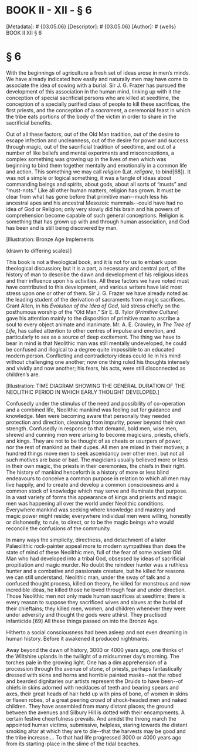 # BOOK II - XII - § 6
[Metadata]: # {03.05.06}
[Descriptor]: # {03.05.06}
[Author]: # {wells}
BOOK II
XII
§ 6
# § 6
With the beginnings of agriculture a fresh set of ideas arose in men’s minds.
We have already indicated how easily and naturally men may have come to
associate the idea of sowing with a burial. Sir J. G. Frazer has pursued the
development of this association in the human mind, linking up with it the
conception of special sacrificial persons who are killed at seedtime, the
conception of a specially purified class of people to kill these sacrifices,
the first priests, and the conception of a _sacrament_, a ceremonial feast in
which the tribe eats portions of the body of the victim in order to share in
the sacrificial benefits.

Out of all these factors, out of the Old Man tradition, out of the desire to
escape infection and uncleanness, out of the desire for power and success
through magic, out of the sacrificial tradition of seedtime, and out of a
number of like beliefs and mental experiments and misconceptions, a complex
something was growing up in the lives of men which was beginning to bind them
together mentally and emotionally in a common life and action. This something
we may call _religion_ (Lat. _religare_, to bind[68]). It was not a simple or
logical something, it was a tangle of ideas about commanding beings and
spirits, about gods, about all sorts of “musts” and “must-nots.” Like all other
human matters, religion has grown. It must be clear from what has gone before
that primitive man--much less his ancestral apes and his ancestral Mesozoic
mammals--could have had no idea of God or Religion; only very slowly did his
brain and his powers of comprehension become capable of such general
conceptions. Religion is something that has grown up with and through human
association, and God has been and is still being discovered by man.

[Illustration: Bronze Age Implements

(drawn to differing scales)]

This book is not a theological book, and it is not for us to embark upon
theological discussion; but it is a part, a necessary and central part, of the
history of man to describe the dawn and development of his religious ideas and
their influence upon his activities. All these factors we have noted must have
contributed to this development, and various writers have laid most stress upon
one or other of them. Sir J. G. Frazer we have already noted as the leading
student of the derivation of sacraments from magic sacrifices. Grant Allen, in
his _Evolution of the Idea of God_, laid stress chiefly on the posthumous
worship of the “Old Man.” Sir E. B. Tylor (_Primitive Culture_) gave his
attention mainly to the disposition of primitive man to ascribe a soul to every
object animate and inanimate. Mr. A. E. Crawley, in _The Tree of Life_, has
called attention to other centres of impulse and emotion, and particularly to
sex as a source of deep excitement. The thing we have to bear in mind is that
Neolithic man was still mentally undeveloped, he could be confused and
illogical to a degree quite impossible to an educated modern person.
Conflicting and contradictory ideas could lie in his mind without challenging
one another; now one thing ruled his thoughts intensely and vividly and now
another; his fears, his acts, were still disconnected as children’s are.

[Illustration: TIME DIAGRAM SHOWING THE GENERAL DURATION OF THE NEOLITHIC
PERIOD IN WHICH EARLY THOUGHT DEVELOPED.]

Confusedly under the stimulus of the need and possibility of co-operation and a
combined life, Neolithic mankind was feeling out for guidance and knowledge.
Men were becoming aware that personally they needed protection and direction,
cleansing from impurity, power beyond their own strength. Confusedly in
response to that demand, bold men, wise men, shrewd and cunning men were
arising to become magicians, priests, chiefs, and kings. They are not to be
thought of as cheats or usurpers of power, nor the rest of mankind as their
dupes. All men are mixed in their motives; a hundred things move men to seek
ascendancy over other men, but not all such motives are base or bad. The
magicians usually believed more or less in their own magic, the priests in
their ceremonies, the chiefs in their right. The history of mankind henceforth
is a history of more or less blind endeavours to conceive a common purpose in
relation to which all men may live happily, and to create and develop a common
consciousness and a common stock of knowledge which may serve and illuminate
that purpose. In a vast variety of forms this appearance of kings and priests
and magic men was happening all over the world under Neolithic conditions.
Everywhere mankind was seeking where knowledge and mastery and magic power
might reside; everywhere individual men were willing, honestly or dishonestly,
to rule, to direct, or to be the magic beings who would reconcile the
confusions of the community.

In many ways the simplicity, directness, and detachment of a later Palæolithic
rock-painter appeal more to modern sympathies than does the state of mind of
these Neolithic men, full of the fear of some ancient Old Man who had developed
into a tribal God, obsessed by ideas of sacrificial propitiation and magic
murder. No doubt the reindeer hunter was a ruthless hunter and a combative and
passionate creature, but he killed for reasons we can still understand;
Neolithic man, under the sway of talk and a confused thought process, killed on
theory, he killed for monstrous and now incredible ideas, he killed those he
loved through fear and under direction. Those Neolithic men not only made human
sacrifices at seedtime; there is every reason to suppose they sacrificed wives
and slaves at the burial of their chieftains; they killed men, women, and
children whenever they were under adversity and thought the gods were athirst.
They practised infanticide.[69] All these things passed on into the Bronze Age.

Hitherto a social consciousness had been asleep and not even dreaming in human
history. Before it awakened it produced nightmares.

Away beyond the dawn of history, 3000 or 4000 years ago, one thinks of the
Wiltshire uplands in the twilight of a midsummer day’s morning. The torches
pale in the growing light. One has a dim apprehension of a procession through
the avenue of stone, of priests, perhaps fantastically dressed with skins and
horns and horrible painted masks--not the robed and bearded dignitaries our
artists represent the Druids to have been--of chiefs in skins adorned with
necklaces of teeth and bearing spears and axes, their great heads of hair held
up with pins of bone, of women in skins or flaxen robes, of a great peering
crowd of shock-headed men and naked children. They have assembled from many
distant places; the ground between the avenues and Silbury Hill is dotted with
their encampments. A certain festive cheerfulness prevails. And amidst the
throng march the appointed human victims, submissive, helpless, staring towards
the distant smoking altar at which they are to die--that the harvests may be
good and the tribe increase.... To that had life progressed 3000 or 4000 years
ago from its starting-place in the slime of the tidal beaches.

